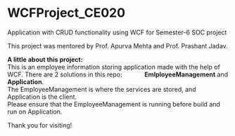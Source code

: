 # WCFProject_CE020
Application with CRUD functionality using WCF for Semester-6 SOC project

This project was mentored by Prof. Apurva Mehta and Prof. Prashant Jadav.

**A little about this project:**  
 This is an employee information storing application made with the help of WCF.
 There are 2 solutions in this repo:   &nbsp;&nbsp;&nbsp;&nbsp;&nbsp;&nbsp;&nbsp;&nbsp;&nbsp;&nbsp;&nbsp;&nbsp;**EmlployeeManagement** and **Application**.  
 The EmployeeManagement is where the services are stored, and Application is the client.  
 Please ensure that the EmployeeManagement is running before build and run on Application.
 
 Thank you for visiting!
